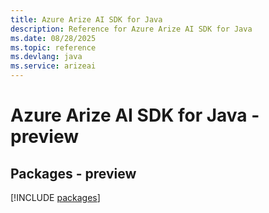 ```yaml
---
title: Azure Arize AI SDK for Java
description: Reference for Azure Arize AI SDK for Java
ms.date: 08/28/2025
ms.topic: reference
ms.devlang: java
ms.service: arizeai
---
```

# Azure Arize AI SDK for Java - preview
## Packages - preview
[!INCLUDE [packages](arize-ai-index.md)]
